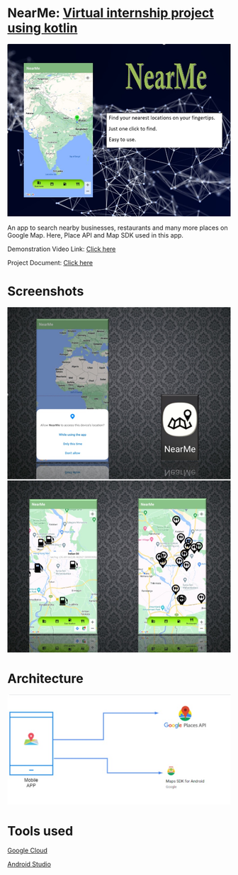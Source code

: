 # NearMe: [Virtual internship project using kotlin](https://github.com/smartinternz02/SPSGP-74084-Virtual-Internship---Android-Application-Development-Using-Kotlin/tree/master)

![](https://raw.githubusercontent.com/smartinternz02/SPSGP-74084-Virtual-Internship---Android-Application-Development-Using-Kotlin/master/cover/front.jpg)

An app to search nearby businesses, restaurants and many more places on Google Map. Here, Place API and Map SDK used in this app.

Demonstration Video Link: [Click here](https://drive.google.com/file/d/1SVhQo6WMJr8EzUPJydkn6kQ3ty90cBhe/view?usp=drivesdk)

Project Document: [Click here](https://github.com/smartinternz02/SPSGP-74084-Virtual-Internship---Android-Application-Development-Using-Kotlin/blob/master/NearMe%20Report.pdf)
# Screenshots

![](https://raw.githubusercontent.com/smartinternz02/SPSGP-74084-Virtual-Internship---Android-Application-Development-Using-Kotlin/master/cover/2nd%20front.jpg)
![](https://raw.githubusercontent.com/smartinternz02/SPSGP-74084-Virtual-Internship---Android-Application-Development-Using-Kotlin/master/cover/3rd%20front.jpg)
# Architecture

![](https://raw.githubusercontent.com/smartinternz02/SPSGP-74084-Virtual-Internship---Android-Application-Development-Using-Kotlin/master/cover/architecture.jpg)
# Tools used

[Google Cloud](https://cloud.google.com/)

[Android Studio](https://developer.android.com/studio)
